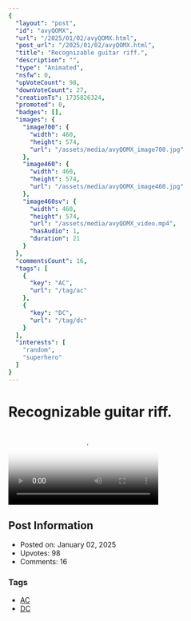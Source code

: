 ```yaml
---
{
  "layout": "post",
  "id": "avyQOMX",
  "url": "/2025/01/02/avyQOMX.html",
  "post_url": "/2025/01/02/avyQOMX.html",
  "title": "Recognizable guitar riff.",
  "description": "",
  "type": "Animated",
  "nsfw": 0,
  "upVoteCount": 98,
  "downVoteCount": 27,
  "creationTs": 1735826324,
  "promoted": 0,
  "badges": [],
  "images": {
    "image700": {
      "width": 460,
      "height": 574,
      "url": "/assets/media/avyQOMX_image700.jpg"
    },
    "image460": {
      "width": 460,
      "height": 574,
      "url": "/assets/media/avyQOMX_image460.jpg"
    },
    "image460sv": {
      "width": 460,
      "height": 574,
      "url": "/assets/media/avyQOMX_video.mp4",
      "hasAudio": 1,
      "duration": 21
    }
  },
  "commentsCount": 16,
  "tags": [
    {
      "key": "AC",
      "url": "/tag/ac"
    },
    {
      "key": "DC",
      "url": "/tag/dc"
    }
  ],
  "interests": [
    "random",
    "superhero"
  ]
}
---
```


# Recognizable guitar riff.

<video controls playsinline loop poster="/assets/media/avyQOMX_image460.jpg">
  <source src="/assets/media/avyQOMX_video.mp4" type="video/mp4">
  Your browser does not support the video tag.
</video>

## Post Information

- Posted on: January 02, 2025
- Upvotes: 98
- Comments: 16

### Tags

- [AC](/tag/AC)
- [DC](/tag/DC)
